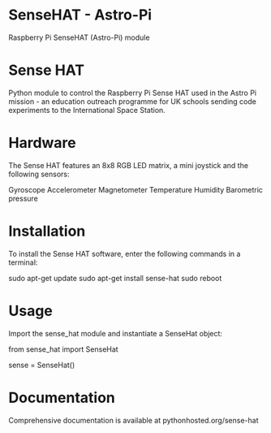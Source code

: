 # SenseHAT - Astro-Pi
Raspberry Pi SenseHAT (Astro-Pi) module
# Sense HAT
Python module to control the Raspberry Pi Sense HAT used in the Astro Pi mission - an education outreach programme for UK schools sending code experiments to the International Space Station.

# Hardware
The Sense HAT features an 8x8 RGB LED matrix, a mini joystick and the following sensors:

Gyroscope
Accelerometer
Magnetometer
Temperature
Humidity
Barometric pressure

# Installation
To install the Sense HAT software, enter the following commands in a terminal:

sudo apt-get update
sudo apt-get install sense-hat
sudo reboot

# Usage
Import the sense_hat module and instantiate a SenseHat object:

from sense_hat import SenseHat

sense = SenseHat()

# Documentation
Comprehensive documentation is available at pythonhosted.org/sense-hat
